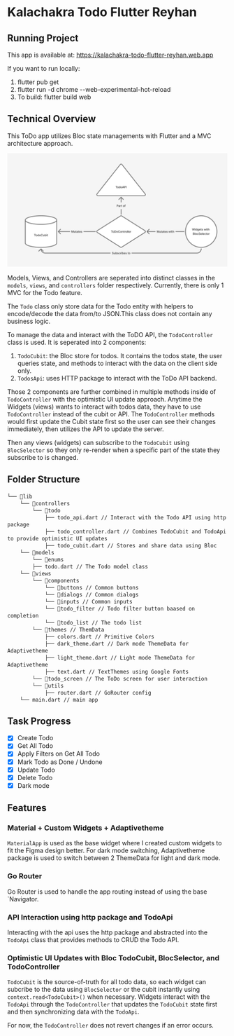 # Kalachakra Todo Flutter Reyhan

## Running Project

This app is available at: <https://kalachakra-todo-flutter-reyhan.web.app>

If you want to run locally:

1. flutter pub get
2. flutter run -d chrome --web-experimental-hot-reload
3. To build: flutter build web

## Technical Overview

This ToDo app utilizes Bloc state managements with Flutter and a MVC architecture approach.

![MVC Overview](assets/images/mvc-overview.png)

Models, Views, and Controllers are seperated into distinct classes in the `models`, `views`, and `controllers` folder respectively. Currently, there is only 1 MVC for the Todo feature.

The `Todo` class only store data for the Todo entity with helpers to encode/decode the data from/to JSON.This class does not contain any business logic.

To manage the data and interact with the ToDO API, the `TodoController` class is used. It is seperated into 2 components:

1. `TodoCubit`: the Bloc store for todos. It contains the todos state, the user queries state, and methods to interact with the data on the client side only.
2. `TodosApi`: uses HTTP package to interact with the ToDo API backend.

Those 2 components are further combined in multiple methods inside of `TodoController` with the optimistic UI update approach. Anytime the Widgets (views) wants to interact with todos data, they have to use `TodoController` instead of the cubit or API. The `TodoController` methods would first update the Cubit state first so the user can see their changes immediately, then utilizes the API to update the server.

Then any views (widgets) can subscribe to the `TodoCubit` using `BlocSelector` so they only re-render when a specific part of the state they subscribe to is changed.

## Folder Structure

```
└── 📁lib
    └── 📁controllers
        └── 📁todo
            ├── todo_api.dart // Interact with the Todo API using http package
            ├── todo_controller.dart // Combines TodoCubit and TodoApi to provide optimistic UI updates
            ├── todo_cubit.dart // Stores and share data using Bloc
    └── 📁models
        └── 📁enums
        ├── todo.dart // The Todo model class
    └── 📁views
        └── 📁components
            └── 📁buttons // Common buttons
            └── 📁dialogs // Common dialogs
            └── 📁inputs // Common inputs
            └── 📁todo_filter // Todo filter button baased on completion
            └── 📁todo_list // The todo list
        └── 📁themes // ThemData
            ├── colors.dart // Primitive Colors
            ├── dark_theme.dart // Dark mode ThemeData for Adaptivetheme
            ├── light_theme.dart // Light mode ThemeData for Adaptivetheme
            ├── text.dart // TextThemes using Google Fonts
        └── 📁todo_screen // The ToDo screen for user interaction
        └── 📁utils
            ├── router.dart // GoRouter config
    └── main.dart // main app
```

## Task Progress

- [X] Create Todo
- [X] Get All Todo
- [X] Apply Filters on Get All Todo
- [X] Mark Todo as Done / Undone
- [X] Update Todo
- [X] Delete Todo
- [X] Dark mode

## Features

### Material + Custom Widgets + Adaptivetheme

`MaterialApp` is used as the base widget where I created custom widgets to fit the Figma design better. For dark mode switching, Adaptivetheme package is used to switch between 2 ThemeData for light and dark mode.

### Go Router

Go Router is used to handle the app routing instead of using the base `Navigator.

### API Interaction using http package and TodoApi

Interacting with the api uses the http package and abstracted into the `TodoApi` class that provides methods to CRUD the Todo API.

### Optimistic UI Updates with Bloc TodoCubit, BlocSelector, and TodoController

`TodoCubit` is the source-of-truth for all todo data, so each widget can subcribe to the data using `BlocSelector` or the cubit instantly using `context.read<TodoCubit>()` when necessary. Widgets interact with the `TodoApi` through the `TodoController` that updates the `TodoCubit` state first and then synchronizing data with the `TodoApi`.

For now, the `TodoController` does not revert changes if an error occurs.
